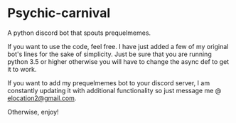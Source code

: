 # Psychic-carnival

A python discord bot that spouts prequelmemes.



If you want to use the code, feel free. I have just added a few of my original bot's lines for the sake of simplicity.
Just be sure that you are running python 3.5 or higher otherwise you will have to change the async def to get it to work.

If you want to add my prequelmemes bot to your discord server, I am constantly updating it with additional functionality so just
message me @ elocation2@gmail.com. 

Otherwise, enjoy!
